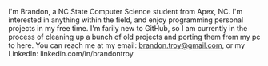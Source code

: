 I'm Brandon, a NC State Computer Science student from Apex, NC. I'm interested in anything within the field, and enjoy programming personal projects in my free time.
I'm farily new to GitHub, so I am currently in the process of cleaning up a bunch of old projects and porting them from my pc to here.
You can reach me at my email: brandon.troy@gmail.com, or my LinkedIn: linkedin.com/in/brandontroy
